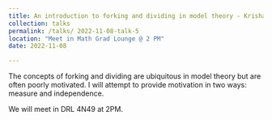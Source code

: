 ```yaml
---
title: An introduction to forking and dividing in model theory - Krishan Canzius
collection: talks
permalink: /talks/ 2022-11-08-talk-5
location: "Meet in Math Grad Lounge @ 2 PM"
date: 2022-11-08

---
```


The concepts of forking and dividing are ubiquitous in model theory but are often poorly motivated. I will attempt to provide motivation in two ways: measure and independence. 

We will meet in DRL 4N49 at 2PM.
